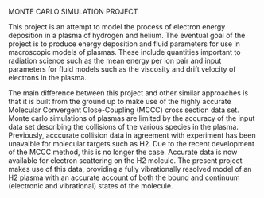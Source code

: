 MONTE CARLO SIMULATION PROJECT

This project is an attempt to model the process of electron energy deposition in a plasma of hydrogen and helium. The eventual goal of the project is to
produce energy deposition and fluid parameters for use in macroscopic models of plasmas. These include quantities important to radiation science such as the mean energy per ion pair and input parameters for fluid models such as the viscosity and drift velocity of electrons in the plasma. 

The main difference between this project and other similar approaches is that it is built from the ground up to make use of the highly accurate Molecular Convergent Close-Coupling (MCCC) cross section data set. Monte carlo simulations of plasmas are limited by the accuracy of the input data set describing the collisions of the various species in the plasma. Previously, acccurate collision data in agreement with experiment has been unavaible for molecular targets such as H2. Due to the recent development of the MCCC method, this is no longer the case. Accurate data is now available for electron scattering on the H2 molcule. The present project makes use of this data, providing a fully vibrationally resolved model of an H2 plasma with an accurate account of both the bound and continuum (electronic and vibrational) states of the molecule.
